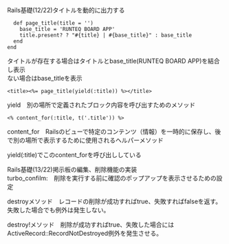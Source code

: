 Rails基礎(12/22)タイトルを動的に出力する  

```module ApplicationHelper
  def page_title(title = '')
    base_title = 'RUNTEQ BOARD APP'
    title.present? ? "#{title} | #{base_title}" : base_title
  end
end
```
タイトルが存在する場合はタイトルとbase_title(RUNTEQ BOARD APP)を結合し表示  
ない場合はbase_titleを表示
```
<title><%= page_title(yield(:title)) %></title>
```
yield　別の場所で定義されたブロック内容を呼び出すためのメソッド

```
<% content_for(:title, t('.title')) %>
```
content_for　Railsのビューで特定のコンテンツ（情報）を一時的に保存し、後で別の場所で表示するために使用されるヘルパーメソッド

yield(:title)でこのcontent_forを呼び出ししている  

Rails基礎(13/22)掲示板の編集、削除機能の実装  
turbo_confilm:　削除を実行する前に確認のポップアップを表示させるための設定  

destroyメソッド　レコードの削除が成功すればtrue、失敗すればfalseを返す。失敗した場合でも例外は発生しない。

destroy!メソッド　削除が成功すればtrue、失敗した場合にはActiveRecord::RecordNotDestroyed例外を発生させる。